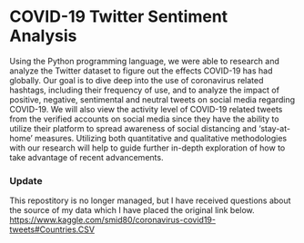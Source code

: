 # COVID-19 Twitter Sentiment Analysis
Using the Python programming language, we were able to research and analyze the Twitter dataset to figure out the effects COVID-19 has had globally. Our goal is to dive deep into the use of coronavirus related hashtags, including their frequency of use, and to analyze the impact of positive, negative, sentimental and neutral tweets on social media regarding COVID-19. We will also view the activity level of COVID-19 related tweets from the verified accounts on social media since they have the ability to utilize their platform to spread awareness of social distancing and ‘stay-at-home’ measures. Utilizing both quantitative and qualitative methodologies with our research will help to guide further in-depth exploration of how to take advantage of recent advancements.

### Update
This repostitory is no longer managed, but I have received questions about the source of my data which I have placed the original link below. 
https://www.kaggle.com/smid80/coronavirus-covid19-tweets#Countries.CSV 
